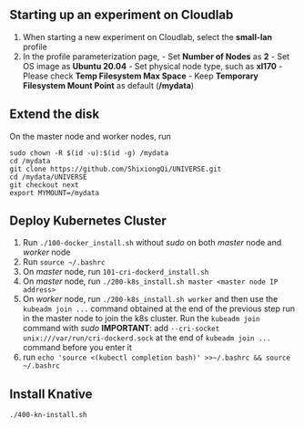 ## Starting up an experiment on Cloudlab
1. When starting a new experiment on Cloudlab, select the **small-lan** profile
2. In the profile parameterization page, 
        - Set **Number of Nodes** as **2**
        - Set OS image as **Ubuntu 20.04**
        - Set physical node type, such as **xl170**
        - Please check **Temp Filesystem Max Space**
        - Keep **Temporary Filesystem Mount Point** as default (**/mydata**)

## Extend the disk
On the master node and worker nodes, run
```
sudo chown -R $(id -u):$(id -g) /mydata
cd /mydata
git clone https://github.com/ShixiongQi/UNIVERSE.git
cd /mydata/UNIVERSE
git checkout next
export MYMOUNT=/mydata
```

## Deploy Kubernetes Cluster
1. Run `./100-docker_install.sh` without *sudo* on both *master* node and *worker* node
2. Run `source ~/.bashrc`
3. On *master* node, run `101-cri-dockerd_install.sh`
4. On *master* node, run `./200-k8s_install.sh master <master node IP address>`
5. On *worker* node, run `./200-k8s_install.sh worker` and then use the `kubeadm join ...` command obtained at the end of the previous step run in the master node to join the k8s cluster. Run the `kubeadm join` command with *sudo*
**IMPORTANT**: add `--cri-socket unix:///var/run/cri-dockerd.sock` at the end of `kubeadm join ...` command before you enter it
6. run `echo 'source <(kubectl completion bash)' >>~/.bashrc && source ~/.bashrc`

## Install Knative
```
./400-kn-install.sh
```

